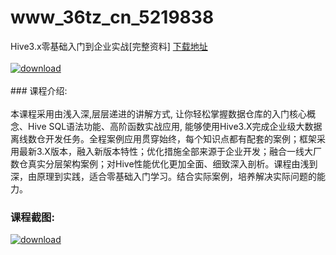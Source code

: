 # www_36tz_cn_5219838
Hive3.x零基础入门到企业实战[完整资料]
[下载地址](http://www.36tz.cn/article/5219838 "下载地址")
<br/></br>[![download](http://36tz.cn/muke_img/2021_05_1-27-300x159.png "下载地址")](http://www.36tz.cn/article/5219838 "下载地址")
<br/></br>### 课程介绍:<br/></br>本课程采用由浅入深,层层递进的讲解方式, 让你轻松掌握数据仓库的入门核心概念、Hive SQL语法功能、高阶函数实战应用, 能够使用Hive3.X完成企业级大数据离线数仓开发任务。全程案例应用贯穿始终，每个知识点都有配套的案例；框架采用最新3.X版本，融入新版本特性；优化措施全部来源于企业开发；融合一线大厂数仓真实分层架构案例；对Hive性能优化更加全面、细致深入剖析。课程由浅到深，由原理到实践，适合零基础入门学习。结合实际案例，培养解决实际问题的能力。

### 课程截图:
[![download](http://36tz.cn/muke_img/2021_05_2-30.png "下载地址")](http://www.36tz.cn/article/5219838 "下载地址")
